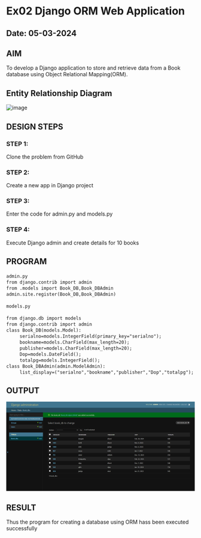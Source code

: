 # Ex02 Django ORM Web Application
## Date: 05-03-2024

## AIM
To develop a Django application to store and retrieve data from a Book database using Object Relational Mapping(ORM).

## Entity Relationship Diagram

![image](https://github.com/Nithish23013509/ORM/assets/149038138/45626677-ebce-4aa8-bf9c-d025853359b6)


## DESIGN STEPS

### STEP 1:
Clone the problem from GitHub

### STEP 2:
Create a new app in Django project

### STEP 3:
Enter the code for admin.py and models.py

### STEP 4:
Execute Django admin and create details for 10 books

## PROGRAM
```
admin.py
from django.contrib import admin
from .models import Book_DB,Book_DBAdmin
admin.site.register(Book_DB,Book_DBAdmin)

models.py

from django.db import models
from django.contrib import admin
class Book_DB(models.Model):
     serialno=models.IntegerField(primary_key="serialno");
     bookname=models.CharField(max_length=20);
     publisher=models.CharField(max_length=20);
     Dop=models.DateField();
     totalpg=models.IntegerField();
class Book_DBAdmin(admin.ModelAdmin):
     list_display=("serialno","bookname","publisher","Dop","totalpg");
```
## OUTPUT

![alt text](<Screenshot 2024-03-05 175630.png>)


## RESULT
Thus the program for creating a database using ORM hass been executed successfully
